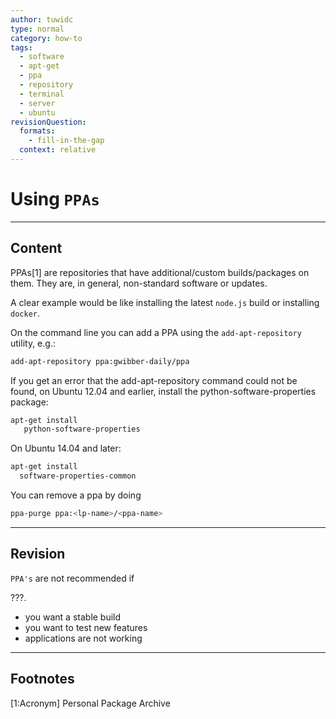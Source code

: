 ```yaml
---
author: tuwidc
type: normal
category: how-to
tags:
  - software
  - apt-get
  - ppa
  - repository
  - terminal
  - server
  - ubuntu
revisionQuestion:
  formats:
    - fill-in-the-gap
  context: relative
---
```


# Using `PPAs`


---

## Content

PPAs[1] are repositories that have additional/custom builds/packages on them. They are, in general, non-standard software or updates.

A clear example would be like installing the latest `node.js` build or installing `docker`. 

On the command line you can add a PPA using the `add-apt-repository` utility, e.g.:

```bash
add-apt-repository ppa:gwibber-daily/ppa
```

If you get an error that the add-apt-repository command could not be found, on Ubuntu 12.04 and earlier, install the python-software-properties package:

```bash
apt-get install
   python-software-properties
```

On Ubuntu 14.04 and later:

```bash
apt-get install 
  software-properties-common
```

You can remove a ppa by doing

```bash
ppa-purge ppa:<lp-name>/<ppa-name>
```


---

## Revision

`PPA's`  are not recommended if 

???.

- you want a stable build
- you want to test new features 
- applications are not working


---

## Footnotes

[1:Acronym]
Personal Package Archive
